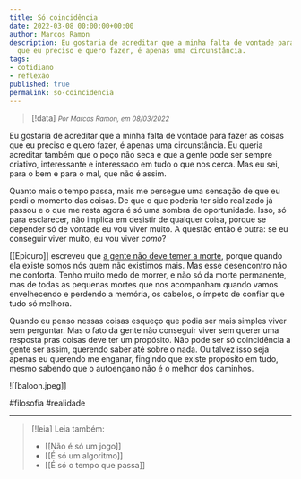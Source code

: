 ```yaml
---
title: Só coincidência
date: 2022-03-08 00:00:00+00:00
author: Marcos Ramon
description: Eu gostaria de acreditar que a minha falta de vontade para fazer as coisas
  que eu preciso e quero fazer, é apenas uma circunstância.
tags:
- cotidiano
- reflexão
published: true
permalink: so-coincidencia
---
```

> [!data] <small><i>Por Marcos Ramon, em 08/03/2022</i></small>

Eu gostaria de acreditar que a minha falta de vontade para fazer as coisas que eu preciso e quero fazer, é apenas uma circunstância. Eu queria acreditar também que o poço não seca e que a gente pode ser sempre criativo, interessante e interessado em tudo o que nos cerca. Mas eu sei, para o bem e para o mal, que não é assim.

Quanto mais o tempo passa, mais me persegue uma sensação de que eu perdi o momento das coisas. De que o que poderia ter sido realizado já passou e o que me resta agora é só uma sombra de oportunidade. Isso, só para esclarecer, não implica em desistir de qualquer coisa, porque se depender só de vontade eu vou viver muito. A questão então é outra: se eu conseguir viver muito, eu vou viver <i>como</i>?

[[Epicuro]] escreveu que [a gente não deve temer a morte](https://marcosramon.net/epicuro-e-a-busca-pela-felicidade), porque quando ela existe somos nós quem não existimos mais. Mas esse desencontro não me conforta. Tenho muito medo de morrer, e não só da morte permanente, mas de todas as pequenas mortes que nos acompanham quando vamos envelhecendo e perdendo a memória, os cabelos, o ímpeto de confiar que tudo só melhora.

Quando eu penso nessas coisas esqueço que podia ser mais simples viver sem perguntar. Mas o fato da gente não conseguir viver sem querer uma resposta pras coisas deve ter um propósito. Não pode ser só coincidência a gente ser assim, querendo saber até sobre o nada. Ou talvez isso seja apenas eu querendo me enganar, fingindo que existe propósito em tudo, mesmo sabendo que o autoengano não é o melhor dos caminhos.

![[baloon.jpeg]]

#filosofia #realidade

---
> [!leia] Leia também:
> - [[Não é só um jogo]]
> - [[É só um algoritmo]]
> - [[É só o tempo que passa]]